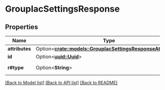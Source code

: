# GroupIacSettingsResponse

## Properties

Name | Type | Description | Notes
------------ | ------------- | ------------- | -------------
**attributes** | Option<[**crate::models::GroupIacSettingsResponseAttributes**](GroupIacSettingsResponse_attributes.md)> |  | [optional]
**id** | Option<[**uuid::Uuid**](uuid::Uuid.md)> | ID | [optional]
**r#type** | Option<**String**> | Content type | [optional]

[[Back to Model list]](../README.md#documentation-for-models) [[Back to API list]](../README.md#documentation-for-api-endpoints) [[Back to README]](../README.md)


